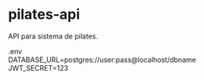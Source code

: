 # pilates-api
API para sistema de pilates.

.env
<br/>
DATABASE_URL=postgres://user:pass@localhost/dbname
<br/>
JWT_SECRET=123
